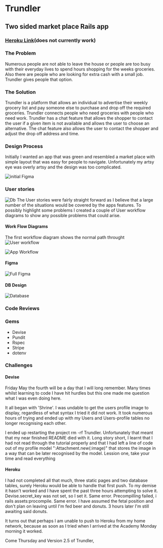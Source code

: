 # Trundler
## Two sided market place Rails app

### [Heroku Link](https://ancient-citadel-81275.herokuapp.com/)(does not currently work)

### The Problem
Numerous people are not able to leave the house or people are too busy with their everyday lives to spend hours shopping for the weeks groceries. Also there are people who are looking for extra cash with a small job. Trundler gives people that option.

### The Solution
Trundler is a platform that allows an individual to advertise their weekly grocery list and pay someone else to purchase and drop off the required groceries. Trundler connects people who need groceries with people who need work. Trundler has a chat feature that allows the shopper to contact the user if a given item is not available and allows the user to choose an alternative. The chat feature also allows the user to contact the shopper and adjust the drop off address and time.

### Design Process

Initially I wanted an app that was green and resembled a market place with simple layout that was easy for people to navigate.
Unfortunately my artsy eye was overly artsy and the design was too complicated.

![initial Figma](/app/assets/images/readme/Figma-init.png)

### User stories
![Db](/app/assets/images/readme/Trello.png)
The User stories were fairly straight forward as I believe that a large number of the situations would be covered by the apps features. To possibly highlight some problems I created a couple of User workflow diagrams to show any possible problems that could arise.
<br>
#### Work Flow Diagrams
The first workflow diagram shows the normal path throught
![User workflow](/app/assets/images/readme/User-workflow.png)


![App Workflow](/app/assets/images/readme/App-workflow.png)

#### Figma
![Full Figma](/app/assets/images/readme/Figma-total.png)



#### DB Design
![Database](/apps/assets/images/readme/Database.png)

### Code Reviews


### Gems
- Devise
- Pundit
- Rspec
- Stripe
- dotenv

### Challenges
#### Devise
Friday May the fourth will be a day that I will long remember. Many times whilst learning to code I have hit hurdles but this one made me question what I was even doing here.

It all began with 'Shrine'. I was undable to get the users profile image to display, regardless of what syntax I tried it did not work. It took numerous hours of trying and ended up with my Users and Users-profile tables no longer recognising each other.

I ended up restarting the project rm -rf Trundler. Unfortunately that meant that my near finished README died with it. Long story short, I learnt that I had not read through the tutorial properly and that I had left a line of code out of my profile model ":Attachment.new(:image)" that stores the image in a way that can be later recognised by the model. Lession one, take your time and read everything

#### Heroku
I had not completed all that much, three static pages and two database tables, surely Heroku would be able to handle that first push. To my demise it hasn't worked and I have spent the past three hours attempting to solve it. Devise.secret_key was not set, so I set it. Same error. Precompilling failed, i rails assets:procompile. Same error. I have assumed the fetal position and don't plan on leaving until I'm fed beer and donuts. 3 hours later I'm still awaiting said donuts.

It turns out that perhaps I am unable to push to Heroku from my home network, because as soon as I tried when I arrived at the Academy Monday morning it worked.

Come Thursday and Version 2.5 of Trundler, 

####

